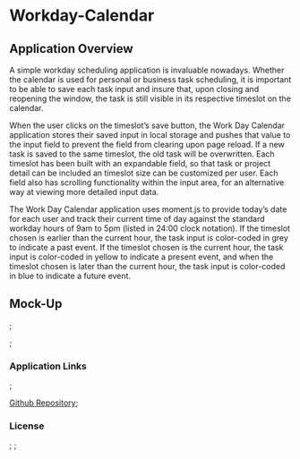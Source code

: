 # Workday-Calendar

## Application Overview

A simple workday scheduling application is invaluable nowadays. Whether the calendar is used for personal or business task scheduling, it is important to be able to save each task input and insure that, upon closing and reopening the window, the task is still visible in its respective timeslot on the calendar.

When the user clicks on the timeslot’s save button, the Work Day Calendar application stores their saved input in local storage and pushes that value to the input field to prevent the field from clearing upon page reload. If a new task is saved to the same timeslot, the old task will be overwritten. Each timeslot has been built with an expandable field, so that task or project detail can be included an timeslot size can be customized per user. Each field also has scrolling functionality within the input area, for an alternative way at viewing more detailed input data.

The Work Day Calendar application uses moment.js to provide today’s date for each user and track their current time of day against the standard workday hours of 9am to 5pm (listed in 24:00 clock notation). If the timeslot chosen is earlier than the current hour, the task input is color-coded in grey to indicate a past event. If the timeslot chosen is the current hour, the task input is color-coded in yellow to indicate a present event, and when the timeslot chosen is later than the current hour, the task input is color-coded in blue to indicate a future event.

## Mock-Up

![]();

[]();

### Application Links

[]();

[Github Repository](https://github.com/jacih/Workday-Calendar.git);

### License

[]();
[]();

